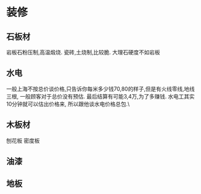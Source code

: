 

# 装修

## 石板材
岩板石粉压制,高温煅烧. 瓷砖,土烧制,比较脆. 大理石硬度不如岩板


## 水电
一般上海不按总价谈价格,只告诉你每米多少钱70,80的样子,但是有火线零线,地线三根, 一般顾客对于总价没有预估. 最后结算有可能3,4万,为了多赚钱. 水电工其实10分钟就可以估出价格来, 所以跟他谈水电价格总包.\


## 木板材
刨花板 密度板 

## 油漆

## 地板


